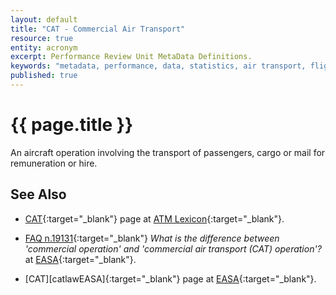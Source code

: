 ```yaml
---
layout: default
title: "CAT - Commercial Air Transport"
resource: true
entity: acronym
excerpt: Performance Review Unit MetaData Definitions.
keywords: "metadata, performance, data, statistics, air transport, flights, europe, delay, safety"
published: true
---
```


# {{ page.title }}

An aircraft operation involving the transport of passengers, cargo or
mail for remuneration or hire.

## See Also

* [CAT][catLEXI]{:target="_blank"} page at [ATM Lexicon][lexi]{:target="_blank"}.

* [FAQ n.19131][catfaqEASA]{:target="_blank"} _What is the difference between
  'commercial operation' and 'commercial air transport (CAT) operation'?_
  at [EASA][easa]{:target="_blank"}.

* [CAT][catlawEASA]{:target="_blank"} page at [EASA][easa]{:target="_blank"}.


[catLEXI]: <> "Commercial Air Transport - ATM Lexicon"
[catfaqEASA]: <https://www.easa.europa.eu/faq/19131> "What is the difference between 'commercial operation' and 'commercial air transport (CAT) operation'?"
[catlaw]: <https://www.easa.europa.eu/easa-and-you/air-operations/commercial-air-transport-operations> "Commercial Air Transport operations (CAT)"
[easa]: <https://www.easa.europa.eu> "EASA - European Aviation Safety Agency"
[lexi]: <https://ext.eurocontrol.int/lexicon/index.php/Main_Page> "ATM Lexicon"
